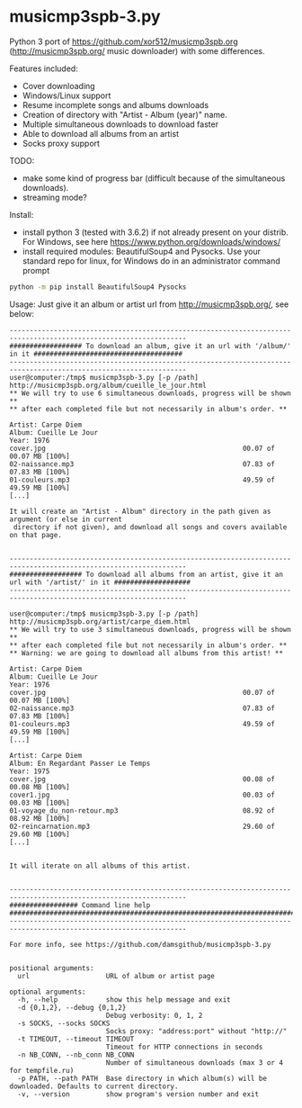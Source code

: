 # musicmp3spb-3.py
Python 3 port of https://github.com/xor512/musicmp3spb.org (http://musicmp3spb.org/ music downloader) with some differences.

Features included:
* Cover downloading
* Windows/Linux support
* Resume incomplete songs and albums downloads
* Creation of directory with "Artist - Album (year)" name.
* Multiple simultaneous downloads to download faster
* Able to download all albums from an artist
* Socks proxy support


TODO:
* make some kind of progress bar (difficult because of the simultaneous downloads).
* streaming mode?

Install:
* install python 3 (tested with 3.6.2) if not already present on your distrib. For Windows, see here https://www.python.org/downloads/windows/
* install required modules: BeautifulSoup4 and Pysocks. Use your standard repo for linux, for Windows do in an administrator command prompt
```sh
python -m pip install BeautifulSoup4 Pysocks
```

Usage:
Just give it an album or artist url from http://musicmp3spb.org/, see below:

```
------------------------------------------------------------------------------------------------------------------
################## To download an album, give it an url with '/album/' in it #####################################
------------------------------------------------------------------------------------------------------------------
user@computer:/tmp$ musicmp3spb-3.py [-p /path] http://musicmp3spb.org/album/cueille_le_jour.html
** We will try to use 6 simultaneous downloads, progress will be shown **
** after each completed file but not necessarily in album's order. **

Artist: Carpe Diem
Album: Cueille Le Jour
Year: 1976
cover.jpg                                                 00.07 of 00.07 MB [100%]
02-naissance.mp3                                          07.83 of 07.83 MB [100%]
01-couleurs.mp3                                           49.59 of 49.59 MB [100%]
[...]

It will create an "Artist - Album" directory in the path given as argument (or else in current
 directory if not given), and download all songs and covers available on that page.


------------------------------------------------------------------------------------------------------------------
################## To download all albums from an artist, give it an url with '/artist/' in it ###################
------------------------------------------------------------------------------------------------------------------

user@computer:/tmp$ musicmp3spb-3.py [-p /path] http://musicmp3spb.org/artist/carpe_diem.html
** We will try to use 3 simultaneous downloads, progress will be shown **
** after each completed file but not necessarily in album's order. **
** Warning: we are going to download all albums from this artist! **

Artist: Carpe Diem
Album: Cueille Le Jour
Year: 1976
cover.jpg                                                 00.07 of 00.07 MB [100%]
02-naissance.mp3                                          07.83 of 07.83 MB [100%]
01-couleurs.mp3                                           49.59 of 49.59 MB [100%]
[...]

Artist: Carpe Diem
Album: En Regardant Passer Le Temps
Year: 1975
cover.jpg                                                 00.08 of 00.08 MB [100%]
cover1.jpg                                                00.03 of 00.03 MB [100%]
01-voyage_du_non-retour.mp3                               08.92 of 08.92 MB [100%]
02-reincarnation.mp3                                      29.60 of 29.60 MB [100%]
[...]


It will iterate on all albums of this artist.


------------------------------------------------------------------------------------------------------------------
################# Command line help ##############################################################################
------------------------------------------------------------------------------------------------------------------

For more info, see https://github.com/damsgithub/musicmp3spb-3.py


positional arguments:
  url                   URL of album or artist page

optional arguments:
  -h, --help            show this help message and exit
  -d {0,1,2}, --debug {0,1,2}
                        Debug verbosity: 0, 1, 2
  -s SOCKS, --socks SOCKS
                        Socks proxy: "address:port" without "http://"
  -t TIMEOUT, --timeout TIMEOUT
                        Timeout for HTTP connections in seconds
  -n NB_CONN, --nb_conn NB_CONN
                        Number of simultaneous downloads (max 3 or 4 for tempfile.ru)
  -p PATH, --path PATH  Base directory in which album(s) will be downloaded. Defaults to current directory.
  -v, --version         show program's version number and exit

```
